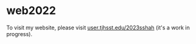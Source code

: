 # web2022

To visit my website, please visit [user.tjhsst.edu/2023sshah](url) (it's a work in progress).
